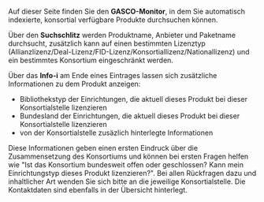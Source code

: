 Auf dieser Seite finden Sie den **GASCO-Monitor**, in dem Sie automatisch indexierte, konsortial verfügbare Produkte durchsuchen können.

Über den **Suchschlitz** werden Produktname, Anbieter und Paketname durchsucht, zusätzlich kann auf einen bestimmten Lizenztyp (Allianzlizenz/Deal-Lizenz/FID-Lizenz/Konsortiallizenz/Nationallizenz) und ein bestimmtes Konsortium eingeschränkt werden.

Über das **Info-i** am Ende eines Eintrages lassen sich zusätzliche Informationen zu dem Produkt anzeigen:

+ Bibliothekstyp der Einrichtungen, die aktuell dieses Produkt bei dieser Konsortialstelle lizenzieren
+ Bundesland der Einrichtungen, die aktuell dieses Produkt bei dieser Konsortialstelle lizenzieren
+ von der Konsortialstelle zusäzlich hinterlegte Informationen

Diese Informationen geben einen ersten Eindruck über die Zusammensetzung des Konsortiums und können bei ersten Fragen helfen wie "Ist das Konsortium bundesweit offen oder geschlossen? Kann mein Einrichtungstyp dieses Produkt lizenzieren?".
Bei allen Rückfragen dazu und inhaltlicher Art wenden Sie sich bitte an die jeweilige Konsortialstelle. Die Kontaktdaten sind ebenfalls in der Übersicht hinterlegt. 
